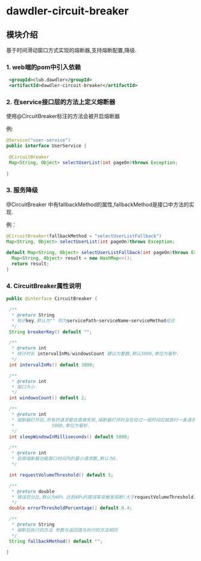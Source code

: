 # dawdler-circuit-breaker

## 模块介绍

基于时间滑动窗口方式实现的熔断器,支持熔断配置,降级.

### 1. web端的pom中引入依赖

```xml
 <groupId>club.dawdler</groupId>
 <artifactId>dawdler-circuit-breaker</artifactId>
```

### 2. 在service接口层的方法上定义熔断器

使用@CircuitBreaker标注的方法会被开启熔断器

例:

```java
@Service("user-service")
public interface UserService {
 
 @CircuitBreaker
 Map<String, Object> selectUserList(int pageOn)throws Exception;
 
}
```

### 3. 服务降级

@CircuitBreaker 中有fallbackMethod的属性,fallbackMethod是接口中方法的实现.

例：

```java
@CircuitBreaker(fallbackMethod = "selectUserListFallback")
Map<String, Object> selectUserList(int pageOn)throws Exception;
 
default Map<String, Object> selectUserListFallback(int pageOn)throws Exception{
  Map<String, Object> result = new HashMap<>();
  return result;
}
```

### 4. CircuitBreaker属性说明

```java
public @interface CircuitBreaker {

 /**
  * @return String
  * 标识key,默认为"" 则为servicePath+serviceName+serviceMethod组合
  */
 String breakerKey() default "";

 /**
  * @return int
  * 统计时长 intervalInMs/windowsCount 建议为整数,默认3000,单位为毫秒.
  */
 int intervalInMs() default 3000;

 /**
  * @return int
  * 窗口大小
  */
 int windowsCount() default 2;

 /**
  * @return int
  * 熔断器打开后,所有的请求都会直接失败,熔断器打开时会在经过一段时间后就放行一条请求成功则关闭熔断器,此配置就为指定的这段时间,默认值是
  *              5000,单位为毫秒.
  */
 int sleepWindowInMilliseconds() default 5000;

 /**
  * @return int
  * 启用熔断器功能窗口时间内的最小请求数,默认为5.
  */

 int requestVolumeThreshold() default 5;

 /**
  * @return double
  * 错误百分比,默认为40% 达到40%的错误率会触发熔断(大于requestVolumeThreshold)
  */
 double errorThresholdPercentage() default 0.4;

 /**
  * @return String
  * 熔断后执行的方法 参数与返回值与执行的方法相同
  */
 String fallbackMethod() default "";

}
```
